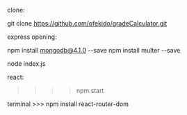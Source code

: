 clone:

git clone https://github.com/ofekido/gradeCalculator.git

express opening:

npm install mongodb@4.1.0 --save
npm install multer --save

node index.js

react:

> > > > npm start

terminal >>> npm install react-router-dom
